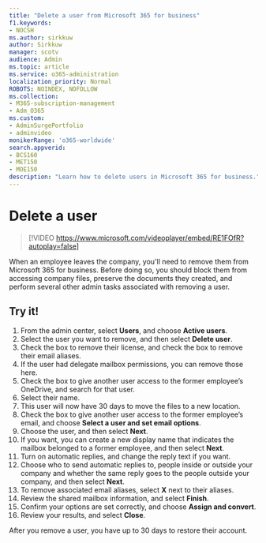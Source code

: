 ```yaml
---
title: "Delete a user from Microsoft 365 for business"
f1.keywords:
- NOCSH
ms.author: sirkkuw
author: Sirkkuw
manager: scotv
audience: Admin
ms.topic: article
ms.service: o365-administration
localization_priority: Normal
ROBOTS: NOINDEX, NOFOLLOW
ms.collection: 
- M365-subscription-management 
- Adm_O365
ms.custom: 
- AdminSurgePortfolio
- adminvideo
monikerRange: 'o365-worldwide'
search.appverid:
- BCS160
- MET150
- MOE150
description: "Learn how to delete users in Microsoft 365 for business."
---
```


# Delete a user

> [!VIDEO https://www.microsoft.com/videoplayer/embed/RE1FOfR?autoplay=false]

When an employee leaves the company, you'll need to remove them from Microsoft 365 for business. Before doing so, you should block them from accessing company files, preserve the documents they created, and perform several other admin tasks associated with removing a user.

## Try it!

1. From the admin center, select **Users**, and choose **Active users**.
1. Select the user you want to remove, and then select **Delete user**.
1. Check the box to remove their license, and check the box to remove their email aliases.
1. If the user had delegate mailbox permissions, you can remove those here.
1. Check the box to give another user access to the former employee’s OneDrive, and search for that user.
1. Select their name.
1. This user will now have 30 days to move the files to a new location.
1. Check the box to give another user access to the former employee’s email, and choose **Select a user and set email options**.
1. Choose the user, and then select **Next**.
1. If you want, you can create a new display name that indicates the mailbox belonged to a former employee, and then select **Next**.
1. Turn on automatic replies, and change the reply text if you want.
1. Choose who to send automatic replies to, people inside or outside your company and whether the same reply goes to the people outside your company, and then select **Next**.
1. To remove associated email aliases, select **X** next to their aliases.
1. Review the shared mailbox information, and select **Finish**.
1. Confirm your options are set correctly, and choose **Assign and convert**.
1. Review your results, and select **Close**.

After you remove a user, you have up to 30 days to restore their account.
